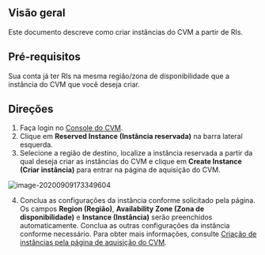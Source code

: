 ## Visão geral

Este documento descreve como criar instâncias do CVM a partir de RIs.

## Pré-requisitos
Sua conta já ter RIs na mesma região/zona de disponibilidade que a instância do CVM que você deseja criar.

## Direções

1. Faça login no [Console do CVM](https://console.cloud.tencent.com/cvm/instance/index?rid=1).
2. Clique em **Reserved Instance (Instância reservada)** na barra lateral esquerda.
3. Selecione a região de destino, localize a instância reservada a partir da qual deseja criar as instâncias do CVM e clique em **Create Instance (Criar instância)** para entrar na página de aquisição do CVM.

![image-20200909173349604](https://main.qcloudimg.com/raw/1a9a8900c83d99329f9317427a539989.png)

4. Conclua as configurações da instância conforme solicitado pela página.
Os campos **Region (Região)**, **Availability Zone (Zona de disponibilidade)** e **Instance (Instância)** serão preenchidos automaticamente. Conclua as outras configurações da instância conforme necessário. Para obter mais informações, consulte [Criação de instâncias pela página de aquisição do CVM](https://intl.cloud.tencent.com/document/product/213/4855).
